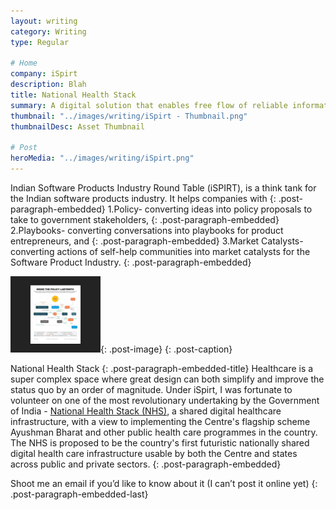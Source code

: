 ```yaml
---
layout: writing
category: Writing
type: Regular

# Home
company: iSpirt
description: Blah
title: National Health Stack
summary: A digital solution that enables free flow of reliable information across all stakeholders in the Healthcare Industry.
thumbnail: "../images/writing/iSpirt - Thumbnail.png"
thumbnailDesc: Asset Thumbnail

# Post
heroMedia: "../images/writing/iSpirt.png"
---
```





Indian Software Products Industry Round Table (iSPIRT), is a think tank for the Indian software products industry. It helps companies with
{: .post-paragraph-embedded}
1.Policy- converting ideas into policy proposals to take to government stakeholders,
{: .post-paragraph-embedded}
2.Playbooks- converting conversations into playbooks for product entrepreneurs, and
{: .post-paragraph-embedded}
3.Market Catalysts- converting actions of self-help communities into market catalysts for the Software Product Industry.
{: .post-paragraph-embedded}

<img src="./images/writing/iSpirt-1-lqip.png"  data-src="../images/writing/iSpirt-1.png" class="lazyload blur-up">{: .post-image}
{: .post-caption}

National Health Stack
{: .post-paragraph-embedded-title}
Healthcare is a super complex space where great design can both simplify and improve the status quo by an order of magnitude. Under iSpirt, I was fortunate to volunteer on one of the most revolutionary undertaking by the Government of India - <a href="https://www.niti.gov.in/writereaddata/files/document_publication/NHS-Strategy-and-Approach-Document-for-consultation.pdf">National Health Stack (NHS)</a>, a shared digital healthcare infrastructure, with a view to implementing the Centre's flagship scheme Ayushman Bharat and other public health care programmes in the country. The NHS is proposed to be the country's first futuristic nationally shared digital health care infrastructure usable by both the Centre and states across public and private sectors.
{: .post-paragraph-embedded}

Shoot me an email if you’d like to know about it (I can’t post it online yet)
{: .post-paragraph-embedded-last}

